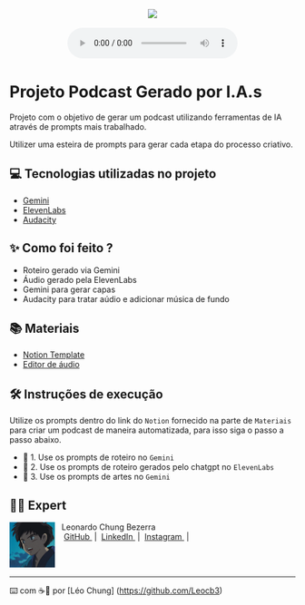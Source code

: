 <p align="center">
<img 
    src="assets/eu IA 2.png"
    width="300"
/>
</p>

<div align="center">
    <audio src="output/podcast_editado.MP3" controls title="Podcast editado"></audio>
</div>

# Projeto Podcast Gerado por I.A.s

Projeto com o objetivo de gerar um podcast utilizando ferramentas de IA através de prompts mais trabalhado.

Utilizer uma esteira de prompts para gerar cada etapa do processo criativo.

## 💻 Tecnologias utilizadas no projeto

- [Gemini](https://gemini.google.com/)
- [ElevenLabs](https://beta.elevenlabs.io/)
- [Audacity](https://www.audacityteam.org)

## ✨ Como foi feito ?

- Roteiro gerado via Gemini
- Áudio gerado pela ElevenLabs
- Gemini para gerar capas
- Audacity para tratar aúdio e adicionar música de fundo

## 📚 Materiais

- [Notion Template](https://helpful-jump-17b.notion.site/PAS-Podcast-AI-Studio-210489e15d7a4a73b743bb159e45d06f?pvs=4)
- [Editor de áudio](https://www.audacityteam.org)

## 🛠️ Instruções de execução

Utilize os prompts dentro do link do `Notion` fornecido na parte de `Materiais` para criar um podcast de maneira automatizada, para isso siga o passo a passo abaixo.

- 🤖 1. Use os prompts de roteiro no `Gemini`
- 🤖 2. Use os prompts de roteiro gerados pelo chatgpt no `ElevenLabs`
- 🤖 3. Use os prompts de artes no `Gemini`

## 👨‍💻 Expert

<p>
    <img 
      align=left 
      margin=10 
      width=80 
      src="assets/Prince Ashitaka 5.png"
    />
    <p>&nbsp&nbsp&nbspLeonardo Chung Bezerra<br>
    &nbsp&nbsp&nbsp
    <a 
        href="https://https://github.com/Leocb3">
        GitHub
    </a>
    &nbsp;|&nbsp;
    <a 
        href="https://www.linkedin.com/in/leonardo-chung-bezerra/">
        LinkedIn
    </a>
    &nbsp;|&nbsp;
    <a 
        href="https://www.instagram.com/leonardochungbezerra//">
        Instagram
    </a>
    &nbsp;|&nbsp;</p>
</p>
<br/><br/>
<p>

---

⌨️ com ☕🌌 por [Léo Chung] (https://github.com/Leocb3)
